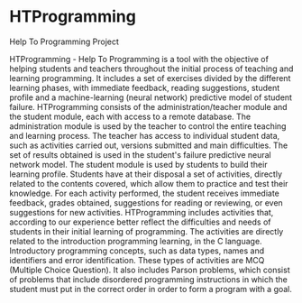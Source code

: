 # HTProgramming
Help To Programming Project

HTProgramming - Help To Programming is a tool with the objective of helping students and teachers throughout the initial process of teaching and learning programming. 
It includes a set of exercises divided by the different learning phases, with immediate feedback, reading suggestions, student profile and a machine-learning 
(neural network) predictive model of student failure. 
HTProgramming consists of the administration/teacher module and the student module, each with access to a remote database. 
The administration module is used by the teacher to control the entire teaching and learning process. The teacher has access to individual student data, such as
activities carried out, versions submitted and main difficulties. The set of results obtained is used in the student's failure predictive neural network model. 
The student module is used by students to build their learning profile. Students have at their disposal a set of activities, directly related to the contents covered,
which allow them to practice and test their knowledge. For each activity performed, the student receives immediate feedback, grades obtained, suggestions for reading or
reviewing, or even suggestions for new activities.
HTProgramming includes activities that, according to our experience better reflect the difficulties and needs of students in their initial learning of programming.
The activities are directly related to the introduction programming learning, in the C language. Introductory programming concepts, such as data types, names and 
identifiers and error identification. These types of activities are MCQ (Multiple Choice Question). It also includes Parson problems, which consist of problems that
include disordered programming instructions in which the student must put in the correct order in order to form a program with a goal.

